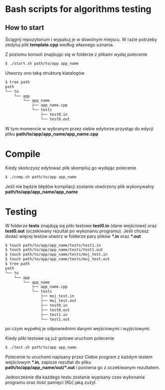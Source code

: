 # Bash scripts for algorithms testing 

How to start
------------
Ściągnij repozytorium i wypakuj je w dowolnym miejscu. W razie potrzeby zedytuj plik **template.cpp** według własnego uznania.

Z poziomu konsoli znajdując się w folderze z plikami wydaj polecenie
```sh
$ ./start.sh path/to/app app_name
```
Utworzy ono taką strukturę klatalogów
```sh
$ tree path
path
└── to
    └── app
        └── app_name
            ├── app_name.cpp
            └── tests
                ├── test0.in
                └── test0.out
```

W tym momencie w wybranym przez siebie edytorze przystąp do edycji pliku **path/to/app/app_name/app_name.cpp**

# Compile
Kiedy skończysz edytować plik skompiluj go wydając polecenie
```sh
$ ./comp.sh path/to/app app_name
```
Jeśli nie będzie błędów kompilacji zostanie utwórzony plik wykonywalny **path/to/app/app_name/app_name**

# Testing
W folderze **tests** znajdują się pliki testowe **test0.in** (dane wejściowe) oraz **test0.out** (oczekiwany rezultat po wykonaniu programu). Jeśli chcesz dodać więcej testów utwórz w folderze pary plików **\*.in** oraz **\*.out**
```sh
$ touch path/to/app/app_name/tests/test1.in
$ touch path/to/app/app_name/tests/test1.out
$ touch path/to/app/app_name/tests/moj_test.in
$ touch path/to/app/app_name/tests/moj_test.out
$ tree path
path
└── to
    └── app
        └── app_name
            ├── app_name.cpp
            └── tests
                ├── moj_test.in
                ├── moj_test.out
                ├── test0.in
                ├── test0.out
                ├── test1.in
                └── test1.out
```
po czym wypełnij je odpowiednimi danymi wejściowymi i wyjściowymi.

Kiedy pliki testowe są już gotowe uruchom polecenie
```sh
$ ./test.sh path/to/app app_name
```
Polecenie to uruchomi napisany przez Ciebie program z każdym testem wejściowym **\*.in**, zapisze rezultat do pliku **path/to/app/app_name/out/\*.out** i porówna go z oczekiwanym rezultatem.

Jednocześnie dla każdego testu zostanie wypisany czas wykonania programu oraz ilość pamięci [Kb] jaką zużył.
